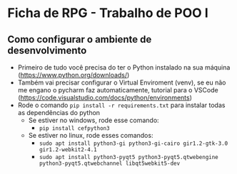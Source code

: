 # Ficha de RPG - Trabalho de POO I

## Como configurar o ambiente de desenvolvimento

* Primeiro de tudo você precisa do ter o Python instalado na sua máquina (https://www.python.org/downloads/)
* Também vai precisar configurar o Virtual Enviroment (venv), se eu não me engano o pycharm faz automaticamente, tutorial para o VSCode (https://code.visualstudio.com/docs/python/environments)
* Rode o comando `pip install -r requirements.txt` para instalar todas as dependências do python
  * Se estiver no windows, rode esse comando:
    * `pip install cefpython3`
  * Se estiver no linux, rode esses comandos:
    * `sudo apt install python3-gi python3-gi-cairo gir1.2-gtk-3.0 gir1.2-webkit2-4.1`
    * `sudo apt install python3-pyqt5 python3-pyqt5.qtwebengine python3-pyqt5.qtwebchannel libqt5webkit5-dev`
